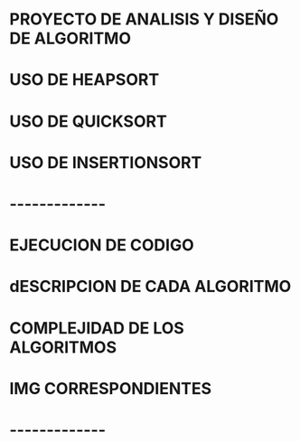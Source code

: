 # PROYECTO DE ANALISIS Y DISEÑO DE ALGORITMO

# USO DE HEAPSORT
# USO DE QUICKSORT
# USO DE INSERTIONSORT

# -------------



# EJECUCION DE CODIGO

# dESCRIPCION DE CADA ALGORITMO
# COMPLEJIDAD DE LOS ALGORITMOS
# IMG CORRESPONDIENTES

# -------------
